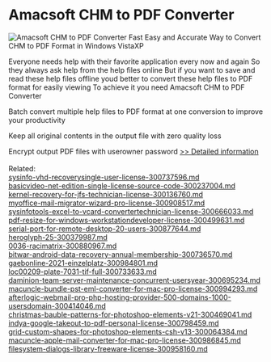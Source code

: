 # Amacsoft CHM to PDF Converter
![Amacsoft CHM to PDF Converter](https://mycommerce.akamaized.net/api/pimages/P300924617/BIG/300924617.PNG)
Fast Easy and Accurate Way to Convert CHM to PDF Format in Windows VistaXP

Everyone needs help with their favorite application every now and again So they always ask help from the help files online But if you want to save and read these help files offline youd better to convert these help files to PDF format for easily viewing To achieve it you need Amacsoft CHM to PDF Converter

 Batch convert multiple help files to PDF format at one conversion to improve your productivity

 Keep all original contents in the output file with zero quality loss

 Encrypt output PDF files with userowner password
[>> Detailed information](https://secure.shareit.com/shareit/product.html?productid=300924617&affiliateid=200057808)<br/><br/>Related:
<br />[sysinfo-vhd-recoverysingle-user-license-300737596.md](https://github.com/downloadplanet/downloadplanet/blob/main/sysinfo-vhd-recoverysingle-user-license-300737596.md)<br />[basicvideo-net-edition-single-license-source-code-300237004.md](https://github.com/downloadplanet/downloadplanet/blob/main/basicvideo-net-edition-single-license-source-code-300237004.md)<br />[kernel-recovery-for-jfs-technician-license-300136760.md](https://github.com/downloadplanet/downloadplanet/blob/main/kernel-recovery-for-jfs-technician-license-300136760.md)<br />[myoffice-mail-migrator-wizard-pro-license-300908517.md](https://github.com/downloadplanet/downloadplanet/blob/main/myoffice-mail-migrator-wizard-pro-license-300908517.md)<br />[sysinfotools-excel-to-vcard-convertertechnician-license-300666033.md](https://github.com/downloadplanet/downloadplanet/blob/main/sysinfotools-excel-to-vcard-convertertechnician-license-300666033.md)<br />[pdf-resize-for-windows-workstationdeveloper-license-300499631.md](https://github.com/downloadplanet/downloadplanet/blob/main/pdf-resize-for-windows-workstationdeveloper-license-300499631.md)<br />[serial-port-for-remote-desktop-20-users-300877644.md](https://github.com/downloadplanet/downloadplanet/blob/main/serial-port-for-remote-desktop-20-users-300877644.md)<br />[heroglyph-25-300379987.md](https://github.com/downloadplanet/downloadplanet/blob/main/heroglyph-25-300379987.md)<br />[0036-racimatrix-300880967.md](https://github.com/downloadplanet/downloadplanet/blob/main/0036-racimatrix-300880967.md)<br />[bitwar-android-data-recovery-annual-membership-300736570.md](https://github.com/downloadplanet/downloadplanet/blob/main/bitwar-android-data-recovery-annual-membership-300736570.md)<br />[gaebonline-2021-einzelplatz-300984801.md](https://github.com/downloadplanet/downloadplanet/blob/main/gaebonline-2021-einzelplatz-300984801.md)<br />[loc00209-plate-7031-tif-full-300733633.md](https://github.com/downloadplanet/downloadplanet/blob/main/loc00209-plate-7031-tif-full-300733633.md)<br />[daminion-team-server-maintenance-concurrent-usersyear-300695234.md](https://github.com/downloadplanet/downloadplanet/blob/main/daminion-team-server-maintenance-concurrent-usersyear-300695234.md)<br />[macuncle-bundle-pst-eml-converter-for-mac-pro-license-300994293.md](https://github.com/downloadplanet/downloadplanet/blob/main/macuncle-bundle-pst-eml-converter-for-mac-pro-license-300994293.md)<br />[afterlogic-webmail-pro-php-hosting-provider-500-domains-1000-usersdomain-300414046.md](https://github.com/downloadplanet/downloadplanet/blob/main/afterlogic-webmail-pro-php-hosting-provider-500-domains-1000-usersdomain-300414046.md)<br />[christmas-bauble-patterns-for-photoshop-elements-v21-300469041.md](https://github.com/downloadplanet/downloadplanet/blob/main/christmas-bauble-patterns-for-photoshop-elements-v21-300469041.md)<br />[indya-google-takeout-to-pdf-personal-license-300798459.md](https://github.com/downloadplanet/downloadplanet/blob/main/indya-google-takeout-to-pdf-personal-license-300798459.md)<br />[grid-custom-shapes-for-photoshop-elements-csh-v13-300064384.md](https://github.com/downloadplanet/downloadplanet/blob/main/grid-custom-shapes-for-photoshop-elements-csh-v13-300064384.md)<br />[macuncle-apple-mail-converter-for-mac-pro-license-300986845.md](https://github.com/downloadplanet/downloadplanet/blob/main/macuncle-apple-mail-converter-for-mac-pro-license-300986845.md)<br />[filesystem-dialogs-library-freeware-license-300958160.md](https://github.com/downloadplanet/downloadplanet/blob/main/filesystem-dialogs-library-freeware-license-300958160.md)